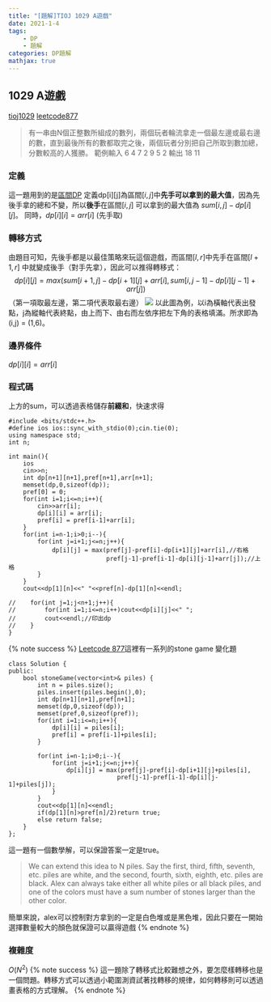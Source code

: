 ```yaml
---
title: "[題解]TIOJ 1029 A遊戲"
date: 2021-1-4
tags: 
    - DP
    - 題解
categories: DP題解
mathjax: true
---
```


## 1029  A遊戲
<!--more-->
[tioj1029](https://tioj.ck.tp.edu.tw/problems/1029)
[leetcode877](https://)
> 有一串由N個正整數所組成的數列，兩個玩者輪流拿走一個最左邊或最右邊的數，直到最後所有的數都取完之後，兩個玩者分別把自己所取到數加總，分數較高的人獲勝。
> 範例輸入
> 6
4 7 2 9 5 2
輸出 18 11

### 定義

這一題用到的是[區間DP](https://https://www.csie.ntu.edu.tw/~sprout/algo2018/ppt_pdf/dynamic_programming_2_inclass.pdf)
定義dp[i][j]為區間$[i,j]$中**先手可以拿到的最大值**，因為先後手拿的總和不變，所以**後手**在區間$[i,j]$ 可以拿到的最大值為 $sum[i,j]-dp[i][j]$。
同時，$dp[i][i] = arr[i]$    (先手取)

### 轉移方式

由題目可知，先後手都是以最佳策略來玩這個遊戲，而區間$[l,r]$中先手在區間$[l+1,r]$ 中就變成後手（對手先拿），因此可以推得轉移式：
$$dp[i][j] = max(sum[i+1,j]-dp[i+1][j]+arr[i],
                sum[i,j-1]-dp[i][j-1]+arr[j])$$
（第一項取最左邊，第二項代表取最右邊）
![](https://i.imgur.com/3YlunPi.png)
以此圖為例，以i為橫軸代表出發點，j為縱軸代表終點，由上而下、由右而左依序把左下角的表格填滿。所求即為(i,j) = (1,6)。

### 邊界條件

$dp[i][i] = arr[i]$

### 程式碼

上方的sum，可以透過表格儲存**前綴和**，快速求得

```cpp=
#include <bits/stdc++.h>
#define ios ios::sync_with_stdio(0);cin.tie(0);
using namespace std;
int n;

int main(){
    ios
    cin>>n;
    int dp[n+1][n+1],pref[n+1],arr[n+1];
    memset(dp,0,sizeof(dp));
    pref[0] = 0;
    for(int i=1;i<=n;i++){
        cin>>arr[i];
        dp[i][i] = arr[i];
        pref[i] = pref[i-1]+arr[i];
    }
    for(int i=n-1;i>0;i--){
        for(int j=i+1;j<=n;j++){
            dp[i][j] = max(pref[j]-pref[i]-dp[i+1][j]+arr[i],//右格
                           pref[j-1]-pref[i-1]-dp[i][j-1]+arr[j]);//上格
        }
    }
    cout<<dp[1][n]<<" "<<pref[n]-dp[1][n]<<endl;
    
//    for(int j=1;j<n+1;j++){
//        for(int i=1;i<=n;i++)cout<<dp[i][j]<<" ";
//        cout<<endl;//印出dp
//    }
}
```

{% note success %}
[Leetcode 877](https://leetcode.com/problemset/all/?search=stone%20game)這裡有一系列的stone game 變化題

```cpp=
class Solution {
public:
    bool stoneGame(vector<int>& piles) {
        int n = piles.size();
        piles.insert(piles.begin(),0);
        int dp[n+1][n+1],pref[n+1];
        memset(dp,0,sizeof(dp));
        memset(pref,0,sizeof(pref));
        for(int i=1;i<=n;i++){
            dp[i][i] = piles[i];
            pref[i] = pref[i-1]+piles[i];
        }
        
        for(int i=n-1;i>0;i--){
            for(int j=i+1;j<=n;j++){
                dp[i][j] = max(pref[j]-pref[i]-dp[i+1][j]+piles[i],
                              pref[j-1]-pref[i-1]-dp[i][j-1]+piles[j]);
            }
        }
        cout<<dp[1][n]<<endl;
        if(dp[1][n]>pref[n]/2)return true;
        else return false;
    }
};

```

這一題有一個數學解，可以保證答案一定是true。

> We can extend this idea to N piles. Say the first, third, fifth, seventh, etc. piles are white, and the second, fourth, sixth, eighth, etc. piles are black. Alex can always take either all white piles or all black piles, and one of the colors must have a sum number of stones larger than the other color.

簡單來說，alex可以控制對方拿到的一定是白色堆或是黑色堆，因此只要在一開始選擇數量較大的顏色就保證可以贏得遊戲
{% endnote %}

### 複雜度

$O(N^2)$
{% note success %}
這一題除了轉移式比較難想之外，要怎麼樣轉移也是一個問題。轉移方式可以透過小範圍測資試著找轉移的規律，如何轉移則可以透過畫表格的方式理解。
{% endnote %}
